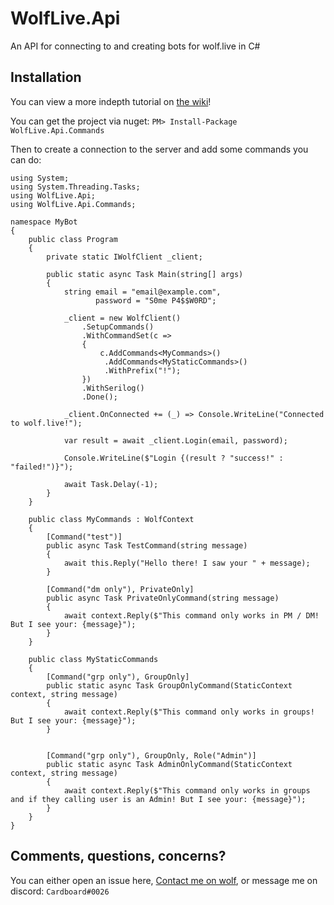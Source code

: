 # WolfLive.Api
An API for connecting to and creating bots for wolf.live in C#

## Installation
You can view a more indepth tutorial on [the wiki](https://github.com/calico-crusade/WolfLive.Api/wiki)!

You can get the project via nuget: `PM> Install-Package WolfLive.Api.Commands`

Then to create a connection to the server and add some commands you can do:
```CSharp
using System;
using System.Threading.Tasks;
using WolfLive.Api;
using WolfLive.Api.Commands;

namespace MyBot 
{
    public class Program
    {
        private static IWolfClient _client;

        public static async Task Main(string[] args)
        {
            string email = "email@example.com",
                   password = "S0me P4$$W0RD";

            _client = new WolfClient()
                .SetupCommands()
                .WithCommandSet(c => 
                {
                    c.AddCommands<MyCommands>()
                     .AddCommands<MyStaticCommands>()
                     .WithPrefix("!");
                })
                .WithSerilog()
                .Done();

            _client.OnConnected += (_) => Console.WriteLine("Connected to wolf.live!");

            var result = await _client.Login(email, password);

            Console.WriteLine($"Login {(result ? "success!" : "failed!")}");

            await Task.Delay(-1);
        }
    }

    public class MyCommands : WolfContext
    {
        [Command("test")]
        public async Task TestCommand(string message)
        {
            await this.Reply("Hello there! I saw your " + message);
        }

        [Command("dm only"), PrivateOnly]
        public async Task PrivateOnlyCommand(string message)
        {
            await context.Reply($"This command only works in PM / DM! But I see your: {message}");
        }
    }

    public class MyStaticCommands
    {
        [Command("grp only"), GroupOnly]
        public static async Task GroupOnlyCommand(StaticContext context, string message)
        {
            await context.Reply($"This command only works in groups! But I see your: {message}");
        }

        
        [Command("grp only"), GroupOnly, Role("Admin")]
        public static async Task AdminOnlyCommand(StaticContext context, string message)
        {
            await context.Reply($"This command only works in groups and if they calling user is an Admin! But I see your: {message}");
        }
    }
}
```

## Comments, questions, concerns?
You can either open an issue here, [Contact me on wolf](https://wolf.live/u/43681734), or message me on discord: `Cardboard#0026`